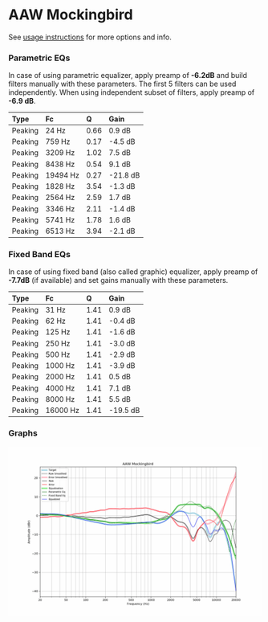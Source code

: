 # AAW Mockingbird
See [usage instructions](https://github.com/jaakkopasanen/AutoEq#usage) for more options and info.

### Parametric EQs
In case of using parametric equalizer, apply preamp of **-6.2dB** and build filters manually
with these parameters. The first 5 filters can be used independently.
When using independent subset of filters, apply preamp of **-6.9 dB**.

| Type    | Fc       |    Q | Gain     |
|:--------|:---------|:-----|:---------|
| Peaking | 24 Hz    | 0.66 | 0.9 dB   |
| Peaking | 759 Hz   | 0.17 | -4.5 dB  |
| Peaking | 3209 Hz  | 1.02 | 7.5 dB   |
| Peaking | 8438 Hz  | 0.54 | 9.1 dB   |
| Peaking | 19494 Hz | 0.27 | -21.8 dB |
| Peaking | 1828 Hz  | 3.54 | -1.3 dB  |
| Peaking | 2564 Hz  | 2.59 | 1.7 dB   |
| Peaking | 3346 Hz  | 2.11 | -1.4 dB  |
| Peaking | 5741 Hz  | 1.78 | 1.6 dB   |
| Peaking | 6513 Hz  | 3.94 | -2.1 dB  |

### Fixed Band EQs
In case of using fixed band (also called graphic) equalizer, apply preamp of **-7.7dB**
(if available) and set gains manually with these parameters.

| Type    | Fc       |    Q | Gain     |
|:--------|:---------|:-----|:---------|
| Peaking | 31 Hz    | 1.41 | 0.9 dB   |
| Peaking | 62 Hz    | 1.41 | -0.4 dB  |
| Peaking | 125 Hz   | 1.41 | -1.6 dB  |
| Peaking | 250 Hz   | 1.41 | -3.0 dB  |
| Peaking | 500 Hz   | 1.41 | -2.9 dB  |
| Peaking | 1000 Hz  | 1.41 | -3.9 dB  |
| Peaking | 2000 Hz  | 1.41 | 0.5 dB   |
| Peaking | 4000 Hz  | 1.41 | 7.1 dB   |
| Peaking | 8000 Hz  | 1.41 | 5.5 dB   |
| Peaking | 16000 Hz | 1.41 | -19.5 dB |

### Graphs
![](./AAW%20Mockingbird.png)